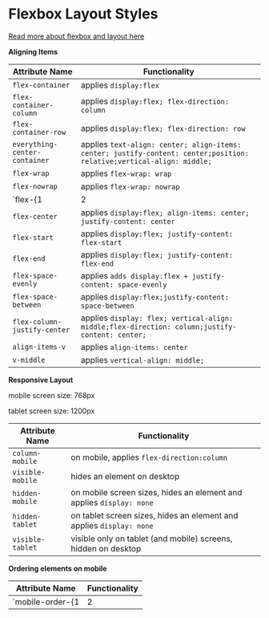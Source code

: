 # Flexbox Layout Styles

<div sws-hr-sm--bold></div>

<p m-t-40 m-b-20>
    <a href="https://css-tricks.com/snippets/css/a-guide-to-flexbox/"
       target="_blank">Read more about flexbox and layout here</a>
</p>

**Aligning Items**

| Attribute Name                | Functionality                                                                                                         |
| ----------------------------- | --------------------------------------------------------------------------------------------------------------------- |
| `flex-container`              | applies `display:flex`                                                                                                |
| `flex-container-column`       | applies `display:flex; flex-direction: column`                                                                        |
| `flex-container-row`          | applies `display:flex; flex-direction: row`                                                                           |
| `everything-center-container` | applies `text-align: center; align-items: center; justify-content: center;position: relative;vertical-align: middle;` |
| `flex-wrap`                   | applies `flex-wrap: wrap`                                                                                             |
| `flex-nowrap`                 | applies `flex-wrap: nowrap`                                                                                           |
| `flex-{1 | 2 | 3 | 4 | 5}`    | applies `flex: {#}` ... ie: `flex-5` => `flex: 5`;                                                                    |
| `flex-center`                 | applies `display:flex; align-items: center; justify-content: center`                                                  |
| `flex-start`                  | applies `display:flex; justify-content: flex-start`                                                                   |
| `flex-end`                    | applies `display:flex; justify-content: flex-end`                                                                     |
| `flex-space-evenly`           | applies `adds display:flex + justify-content: space-evenly`                                                           |
| `flex-space-between`          | applies `display:flex;justify-content: space-between`                                                                 |
| `flex-column-justify-center`  | applies `display: flex; vertical-align: middle;flex-direction: column;justify-content: center;`                       |
| `align-items-v`               | applies `align-items: center`                                                                                         |
| `v-middle`                    | applies `vertical-align: middle;`                                                                                     |

**Responsive Layout**

mobile screen size: 768px

tablet screen size: 1200px

| Attribute Name   | Functionality                                                        |
| ---------------- | -------------------------------------------------------------------- |
| `column-mobile`  | on mobile, applies `flex-direction:column`                           |
| `visible-mobile` | hides an element on desktop                                          |
| `hidden-mobile`  | on mobile screen sizes, hides an element and applies `display: none` |
| `hidden-tablet`  | on tablet screen sizes, hides an element and applies `display: none` |
| `visible-tablet` | visible only on tablet (and mobile) screens, hidden on desktop       |

**Ordering elements on mobile**

| Attribute Name                     | Functionality                                                                   |
| ---------------------------------- | ------------------------------------------------------------------------------- |
| `mobile-order-{1 | 2 | 3 | 4 | 5}` | on mobile screens, applies `order: {#}` ... ie: `mobile-order-5` => `order: 5`; |
